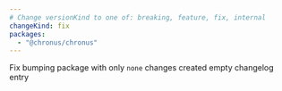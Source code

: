```yaml
---
# Change versionKind to one of: breaking, feature, fix, internal
changeKind: fix
packages:
  - "@chronus/chronus"
---
```


Fix bumping package with only `none` changes created empty changelog entry
